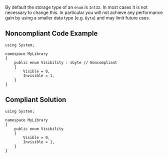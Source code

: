 
By default the storage type of an `enum` is `Int32`. In most cases it is not necessary to change this. In particular you will not achieve any performance gain by using a smaller data type (e.g. `Byte`) and may limit future uses.

## Noncompliant Code Example


    using System;
    
    namespace MyLibrary
    {
        public enum Visibility : sbyte // Noncompliant
        {
            Visible = 0,
            Invisible = 1,
        }
    }


## Compliant Solution


    using System;
    
    namespace MyLibrary
    {
        public enum Visibility
        {
            Visible = 0,
            Invisible = 1,
        }
    }


